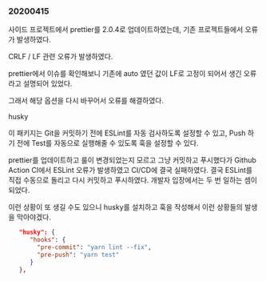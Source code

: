 ### 20200415

사이드 프로젝트에서 prettier를 2.0.4로 업데이트하였는데, 기존 프로젝트들에서 오류가 발생하였다.

CRLF / LF 관련 오류가 발생하였다.

prettier에서 이슈를 확인해보니 기존에 auto 였던 값이 LF로 고정이 되어서 생긴 오류라고 설명되어 있었다.

그래서 해당 옵션을 다시 바꾸어서 오류를 해결하였다.

husky

이 패키지는 Git을 커밋하기 전에 ESLint를 자동 검사하도록 설정할 수 있고, Push 하기 전에 Test를 자동으로 실행해줄 수 있도록
훅을 설정할 수 있다.

prettier를 업데이트하고 룰이 변경되었는지 모르고 그냥 커밋하고 푸시했다가 Github Action CI에서 ESLint 오류가 발생하였고 CI/CD에
결국 실패하였다. 결국 ESLint를 직접 수동으로 돌리고 다시 커밋하고 푸시하였다. 개발자 입장에서는 두 번 일하는 셈이 되었다.

이런 상황이 또 생길 수도 있으니 husky를 설치하고 훅을 작성해서 이런 상황들의 발생을 막아야겠다.

```json
   "husky": {
      "hooks": {
        "pre-commit": "yarn lint --fix",
        "pre-push": "yarn test"
      }
   },
```